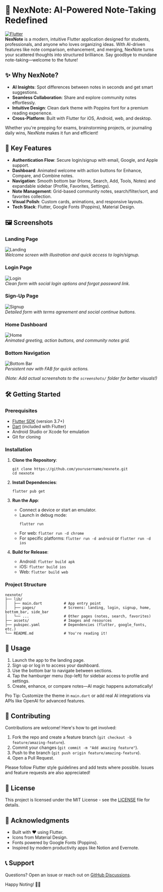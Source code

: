 # 🚀 NexNote: AI-Powered Note-Taking Redefined

[![Flutter](https://flutter.dev/images/flutter-logo-sharing.png)](https://flutter.dev)  
**NexNote** is a modern, intuitive Flutter application designed for students, professionals, and anyone who loves organizing ideas. With AI-driven features like note comparison, enhancement, and merging, NexNote turns your scattered thoughts into structured brilliance. Say goodbye to mundane note-taking—welcome to the future!

## ✨ Why NexNote?
- **AI Insights**: Spot differences between notes in seconds and get smart suggestions.
- **Seamless Collaboration**: Share and explore community notes effortlessly.
- **Intuitive Design**: Clean dark theme with Poppins font for a premium reading experience.
- **Cross-Platform**: Built with Flutter for iOS, Android, web, and desktop.

Whether you're prepping for exams, brainstorming projects, or journaling daily wins, NexNote makes it fun and efficient!

## 📱 Key Features
- **Authentication Flow**: Secure login/signup with email, Google, and Apple support.
- **Dashboard**: Animated welcome with action buttons for Enhance, Compare, and Combine notes.
- **Navigation**: Smooth bottom bar (Home, Search, Add, Tools, Notes) and expandable sidebar (Profile, Favorites, Settings).
- **Note Management**: Grid-based community notes, search/filter/sort, and favorites collection.
- **Visual Polish**: Custom cards, animations, and responsive layouts.
- **Tech Stack**: Flutter, Google Fonts (Poppins), Material Design.

## 🖼️ Screenshots
### Landing Page
![Landing](screenshots/landing.png)  
*Welcome screen with illustration and quick access to login/signup.*

### Login Page
![Login](screenshots/login.png)  
*Clean form with social login options and forgot password link.*

### Sign-Up Page
![Signup](screenshots/signup.png)  
*Detailed form with terms agreement and social continue buttons.*

### Home Dashboard
![Home](screenshots/home.png)  
*Animated greeting, action buttons, and community notes grid.*

### Bottom Navigation
![Bottom Bar](screenshots/bottom_bar.png)  
*Persistent nav with FAB for quick actions.*

*(Note: Add actual screenshots to the `screenshots/` folder for better visuals!)*

## 🛠️ Getting Started

### Prerequisites
- [Flutter SDK](https://docs.flutter.dev/get-started/install) (version 3.7+)
- [Dart](https://dart.dev/get-dart) (included with Flutter)
- Android Studio or Xcode for emulation
- Git for cloning

### Installation
1. **Clone the Repository**:
   ```
   git clone https://github.com/yourusername/nexnote.git
   cd nexnote
   ```

2. **Install Dependencies**:
   ```
   flutter pub get
   ```

3. **Run the App**:
   - Connect a device or start an emulator.
   - Launch in debug mode:
     ```
     flutter run
     ```
   - For web: `flutter run -d chrome`
   - For specific platforms: `flutter run -d android` or `flutter run -d ios`

4. **Build for Release**:
   - Android: `flutter build apk`
   - iOS: `flutter build ios`
   - Web: `flutter build web`

### Project Structure
```
nexnote/
├── lib/
│   ├── main.dart          # App entry point
│   ├── pages/             # Screens: landing, login, signup, home, bottom_bar, side_bar
│   └── ...                # Other pages (notes, search, favorites)
├── assets/                # Images and resources
├── pubspec.yaml           # Dependencies (flutter, google_fonts, etc.)
└── README.md              # You're reading it!
```

## 🚀 Usage
1. Launch the app to the landing page.
2. Sign up or log in to access your dashboard.
3. Use the bottom bar to navigate between sections.
4. Tap the hamburger menu (top-left) for sidebar access to profile and settings.
5. Create, enhance, or compare notes—AI magic happens automatically!

Pro Tip: Customize the theme in `main.dart` or add real AI integrations via APIs like OpenAI for advanced features.

## 🤝 Contributing
Contributions are welcome! Here's how to get involved:
1. Fork the repo and create a feature branch (`git checkout -b feature/amazing-feature`).
2. Commit your changes (`git commit -m "Add amazing feature"`).
3. Push to the branch (`git push origin feature/amazing-feature`).
4. Open a Pull Request.

Please follow Flutter style guidelines and add tests where possible. Issues and feature requests are also appreciated!

## 📄 License
This project is licensed under the MIT License - see the [LICENSE](LICENSE) file for details.

## 🙌 Acknowledgments
- Built with ❤️ using Flutter.
- Icons from Material Design.
- Fonts powered by Google Fonts (Poppins).
- Inspired by modern productivity apps like Notion and Evernote.

## 📞 Support
Questions? Open an issue or reach out on [GitHub Discussions](https://github.com/yourusername/nexnote/discussions).

Happy Noting! 📝✨

